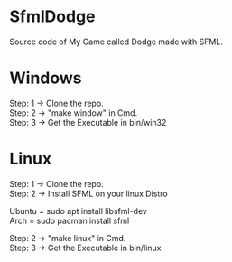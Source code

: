 # SfmlDodge
Source code of My Game called Dodge made with SFML.


# Windows

Step: 1 -> Clone the repo.  
Step: 2 -> "make window" in Cmd.  
Step: 3 -> Get the Executable in bin/win32

# Linux

Step: 1 -> Clone the repo.  
Step: 2 -> Install SFML on your linux Distro

Ubuntu = sudo apt install libsfml-dev  
Arch = sudo pacman install sfml

Step: 2 -> "make linux" in Cmd.  
Step: 3 -> Get the Executable in bin/linux  
